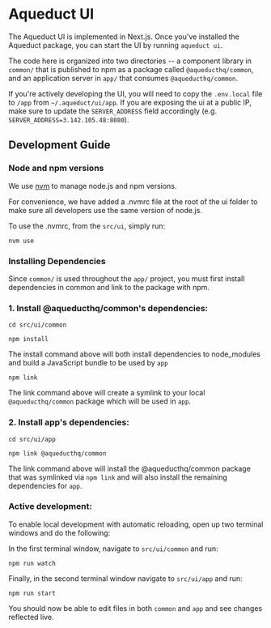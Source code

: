 # Aqueduct UI

The Aqueduct UI is implemented in Next.js. Once you've installed the Aqueduct
package, you can start the UI by running `aqueduct ui`.

The code here is organized into two directories -- a component library in
`common/` that is published to npm as a package called `@aqueducthq/common`, and an application server in `app/`
that consumes `@aqueducthq/common`.

If you're actively developing the UI, you will need to copy the `.env.local` file 
to `/app` from `~/.aqueduct/ui/app`. If you are exposing the ui at a public IP, make
sure to update the `SERVER_ADDRESS` field accordingly (e.g. 
`SERVER_ADDRESS=3.142.105.48:8080`). 

## Development Guide

### Node and npm versions
We use [nvm](https://github.com/nvm-sh/nvm) to manage node.js and npm versions.

For convenience, we have added a .nvmrc file at the root of the ui folder to make sure all developers use the same
version of node.js.

To use the .nvmrc, from the ```src/ui```, simply run:

```nvm use```

### Installing Dependencies

Since ```common/``` is used throughout the ```app/``` project, you must first install dependencies in common and link
to the package with npm.

### 1. Install @aqueducthq/common's dependencies:

```cd src/ui/common```

```npm install```

The install command above will both install dependencies to node_modules and build a JavaScript bundle to be used by ```app```

```npm link```

The link command above will create a symlink to your local ```@aqueducthq/common``` package which will be used in ```app```.

### 2. Install app's dependencies:

```cd src/ui/app```

```npm link @aqueducthq/common```

The link command above will install the @aqueducthq/common package that was symlinked via ```npm link``` and will also install
the remaining dependencies for ```app```.

### Active development:
To enable local development with automatic reloading, open up two terminal windows and do the following:

In the first terminal window, navigate to ```src/ui/common``` and run:

```npm run watch```

Finally, in the second terminal window navigate to ```src/ui/app``` and run:

```npm run start```

You should now be able to edit files in both ```common``` and ```app``` and see changes reflected live.